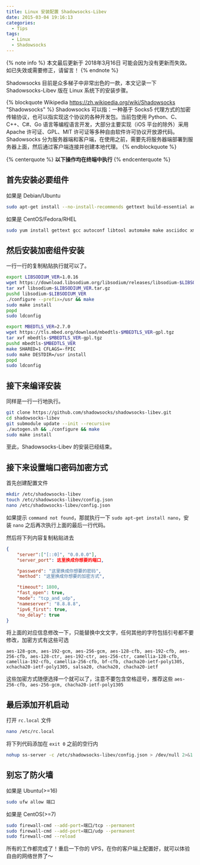 ```yaml
---
title: Linux 安装配置 Shadowsocks-Libev
date: 2015-03-04 19:16:13
categories:
  - Tips
tags:
  - Linux
  - Shadowsocks
---
```


{% note info %}
本文最后更新于 2018年3月16日 可能会因为没有更新而失效。如已失效或需要修正，请留言！
{% endnote %}

Shadowsocks 目前是众多梯子中非常出色的一款，本文记录一下 Shadowsocks-Libev 版在 Linux 系统下的安装步骤。

{% blockquote Wikipedia https://zh.wikipedia.org/wiki/Shadowsocks "Shadowsocks" %}
Shadowsocks 可以指：一种基于 Socks5 代理方式的加密传输协议，也可以指实现这个协议的各种开发包。当前包使用 Python、C、C++、C#、Go 语言等编程语言开发，大部分主要实现（iOS 平台的除外）采用 Apache 许可证、GPL、MIT 许可证等多种自由软件许可协议开放源代码。Shadowsocks 分为服务器端和客户端，在使用之前，需要先将服务器端部署到服务器上面，然后通过客户端连接并创建本地代理。
{% endblockquote %}<!--more-->

{% centerquote %}
**以下操作均在终端中执行**
{% endcenterquote %}

## 首先安装必要组件

如果是 Debian/Ubuntu
``` bash
sudo apt-get install --no-install-recommends gettext build-essential autoconf libtool libpcre3-dev asciidoc xmlto libev-dev libc-ares-dev automake
```

如果是 CentOS/Fedora/RHEL
``` bash
sudo yum install gettext gcc autoconf libtool automake make asciidoc xmlto c-ares-devel libev-devel
```

## 然后安装加密组件安装

一行一行的复制粘贴执行就可以了。
``` bash
export LIBSODIUM_VER=1.0.16
wget https://download.libsodium.org/libsodium/releases/libsodium-$LIBSODIUM_VER.tar.gz
tar xvf libsodium-$LIBSODIUM_VER.tar.gz
pushd libsodium-$LIBSODIUM_VER
./configure --prefix=/usr && make
sudo make install
popd
sudo ldconfig

export MBEDTLS_VER=2.7.0
wget https://tls.mbed.org/download/mbedtls-$MBEDTLS_VER-gpl.tgz
tar xvf mbedtls-$MBEDTLS_VER-gpl.tgz
pushd mbedtls-$MBEDTLS_VER
make SHARED=1 CFLAGS=-fPIC
sudo make DESTDIR=/usr install
popd
sudo ldconfig
```

## 接下来编译安装

同样是一行一行地执行。
``` bash
git clone https://github.com/shadowsocks/shadowsocks-libev.git
cd shadowsocks-libev
git submodule update --init --recursive
./autogen.sh && ./configure && make
sudo make install
```

至此，Shadowsocks-Libev 的安装已经结束。

## 接下来设置端口密码加密方式

首先创建配置文件
``` bash
mkdir /etc/shadowsocks-libev
touch /etc/shadowsocks-libev/config.json
nano /etc/shadowsocks-libev/config.json
```

如果提示 `command not found`，那就执行一下 `sudo apt-get install nano`，安装 `nano` 之后再次执行上面的最后一行代码。

然后将下列内容复制粘贴进去
``` json
{
    "server":["[::0]", "0.0.0.0"],
    "server_port": 这里换成你想要的端口,

    "password": "这里换成你想要的密码",
    "method": "这里换成你想要的加密方式",

    "timeout": 1800,
    "fast_open": true,
    "mode": "tcp_and_udp",
    "nameserver": "8.8.8.8",
    "ipv6_first": true,
    "no_delay": true
}
```

将上面的对应信息修改一下，只能替换中文文字，任何其他的字符包括引号都不要修改，加密方式有这些可选
```
aes-128-gcm, aes-192-gcm, aes-256-gcm, aes-128-cfb, aes-192-cfb, aes-256-cfb, aes-128-ctr, aes-192-ctr, aes-256-ctr, camellia-128-cfb, camellia-192-cfb, camellia-256-cfb, bf-cfb, chacha20-ietf-poly1305, xchacha20-ietf-poly1305, salsa20, chacha20, chacha20-ietf
```

这些加密方式随便选择一个就可以了，注意不要包含空格逗号，推荐这些 `aes-256-cfb, aes-256-gcm, chacha20-ietf-poly1305`

## 最后添加开机启动

打开 `rc.local` 文件
``` bash
nano /etc/rc.local
```

将下列代码添加在 `exit 0` 之前的空行内
``` bash
nohup ss-server -c /etc/shadowsocks-libev/config.json > /dev/null 2>&1 &
```

## 别忘了防火墙

如果是 Ubuntu(>=16)
``` bash
sudo ufw allow 端口
```

如果是 CentOS(>=7)
``` bash
sudo firewall-cmd --add-port=端口/tcp --permanent
sudo firewall-cmd --add-port=端口/udp --permanent
sudo firewall-cmd --reload
```

所有的工作都完成了！重启一下你的 VPS，在你的客户端上配置好，就可以体验自由的网络世界了～
